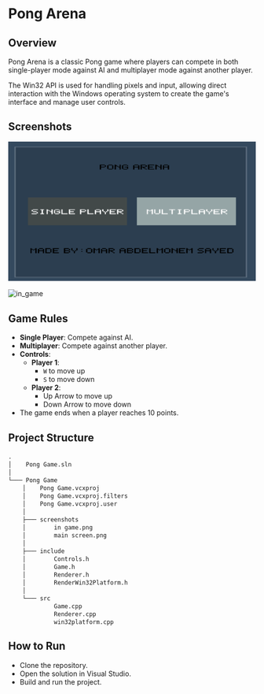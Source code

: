 # Pong Arena

## Overview
Pong Arena is a classic Pong game where players can compete in both single-player mode against AI and multiplayer mode against another player.

The Win32 API is used for handling pixels and input, allowing direct interaction with the Windows operating system to create the game's interface and manage user controls.

## Screenshots

![main_screen](https://github.com/OmarAbdelmonemSayed/Pong-Arena/blob/master/Pong%20Game/screenshots/main_screen.png)

![in_game](https://github.com/user-attachments/assets/190f5502-29e3-418f-b149-7d716cb31ca0)

## Game Rules
- **Single Player**: Compete against AI.
- **Multiplayer**: Compete against another player.
- **Controls**:
  - **Player 1**: 
    - `W` to move up
    - `S` to move down
  - **Player 2**: 
    - Up Arrow to move up
    - Down Arrow to move down
- The game ends when a player reaches 10 points.

## Project Structure
```
.
│    Pong Game.sln
│
└─── Pong Game
    │    Pong Game.vcxproj
    │    Pong Game.vcxproj.filters
    │    Pong Game.vcxproj.user
    │
    ├─── screenshots
    │        in game.png
    │        main screen.png
    │
    ├─── include
    │        Controls.h
    │        Game.h
    │        Renderer.h
    │        RenderWin32Platform.h
    │
    └─── src
             Game.cpp
             Renderer.cpp
             win32platform.cpp

```
## How to Run
- Clone the repository.
- Open the solution in Visual Studio.
- Build and run the project.
